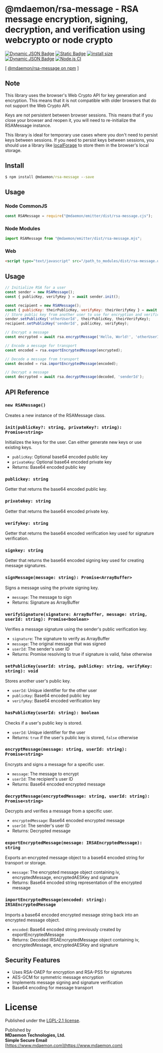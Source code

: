# @mdaemon/rsa-message - RSA message encryption, signing, decryption, and verification using webcrypto or node crypto
[![Dynamic JSON Badge](https://img.shields.io/badge/dynamic/json?url=https%3A%2F%2Fraw.githubusercontent.com%2Fmdaemon-technologies%2Frsa-message%2Fmain%2Fpackage.json&query=%24.version&prefix=v&label=npm&color=blue)](https://www.npmjs.com/package/@mdaemon/rsa-message) [![Static Badge](https://img.shields.io/badge/node-v18%2B-blue?style=flat&label=node&color=blue)](https://nodejs.org) [![install size](https://packagephobia.com/badge?p=@mdaemon/rsa-message)](https://packagephobia.com/result?p=@mdaemon/rsa-message) [![Dynamic JSON Badge](https://img.shields.io/badge/dynamic/json?url=https%3A%2F%2Fraw.githubusercontent.com%2Fmdaemon-technologies%2Frsa-message%2Fmain%2Fpackage.json&query=%24.license&prefix=v&label=license&color=green)](https://github.com/mdaemon-technologies/rsa-message/blob/main/LICENSE) [![Node.js CI](https://github.com/mdaemon-technologies/rsa-message/actions/workflows/node.js.yml/badge.svg)](https://github.com/mdaemon-technologies/rsa-message/actions/workflows/node.js.yml)

[ [@mdaemon/rsa-message on npm](https://www.npmjs.com/package/@mdaemon/rsa-message "npm") ]

## Note
This library uses the browser's Web Crypto API for key generation and encryption. This means that it is not compatible with older browsers that do not support the Web Crypto API. 

Keys are not persistent between browser sessions. This means that if you close your browser and reopen it, you will need to re-initialize the RSAMessage instance.

This library is ideal for temporary use cases where you don't need to persist keys between sessions. If you need to persist keys between sessions, you should use a library like [localForage](https://localforage.github.io/localForage/) to store them in the browser's local storage.

## Install

```cmd
$ npm install @mdaemon/rsa-message --save
```

## Usage

### Node CommonJS
```js
const RSAMessage = require("@mdaemon/emitter/dist/rsa-message.cjs");
```

### Node Modules
```js
import RSAMessage from "@mdaemon/emitter/dist/rsa-message.mjs";
```

### Web
```html
<script type="text/javascript" src="/path_to_modules/dist/rsa-message.umd.js">
```


## Usage

```js
// Initialize RSA for a user
const sender = new RSAMessage();
const { publicKey, verifyKey } = await sender.init();

const recipient = new RSAMessage();
const { publicKey: theirPublicKey, verifyKey: theirVerifyKey } = await recipient.init();
// Store public key from another user to use for encryption and verification
sender.setPublicKey('otherUserId', theirPublicKey, theirVerifyKey);
recipient.setPublicKey('senderId', publicKey, verifyKey);

// Encrypt a message
const encrypted = await rsa.encryptMessage('Hello, World!', 'otherUserId');

// Encode a message for transport
const encoded = rsa.exportEncryptedMessage(encrypted);

// Decode a message from transport
const decoded = rsa.importEncryptedMessage(encoded);

// Decrypt a message
const decrypted = await rsa.decryptMessage(decoded, 'senderId');
```

## API Reference

### `new RSAMessage()`
Creates a new instance of the RSAMessage class.

### `init(publicKey?: string, privateKey?: string): Promise<string>`
Initializes the keys for the user. Can either generate new keys or use existing keys.
- `publicKey`: Optional base64 encoded public key
- `privateKey`: Optional base64 encoded private key
- Returns: Base64 encoded public key

### `publickey: string`
Getter that returns the base64 encoded public key.

### `privatekey: string`
Getter that returns the base64 encoded private key.

### `verifykey: string`
Getter that returns the base64 encoded verification key used for signature verification.

### `signkey: string`
Getter that returns the base64 encoded signing key used for creating message signatures.

### `signMessage(message: string): Promise<ArrayBuffer>`
Signs a message using the private signing key.
- `message`: The message to sign
- Returns: Signature as ArrayBuffer

### `verifySignature(signature: ArrayBuffer, message: string, userId: string): Promise<boolean>`
Verifies a message signature using the sender's public verification key.
- `signature`: The signature to verify as ArrayBuffer
- `message`: The original message that was signed
- `userId`: The sender's user ID
- Returns: Promise resolving to true if signature is valid, false otherwise

### `setPublicKey(userId: string, publicKey: string, verifyKey: string): void`
Stores another user's public key.
- `userId`: Unique identifier for the other user
- `publicKey`: Base64 encoded public key
- `verifyKey`: Base64 encoded verification key

### `hasPublicKey(userId: string): boolean`
Checks if a user's public key is stored.
- `userId`: Unique identifier for the user
- Returns: `true` if the user's public key is stored, `false` otherwise

### `encryptMessage(message: string, userId: string): Promise<string>`
Encrypts and signs a message for a specific user.
- `message`: The message to encrypt
- `userId`: The recipient's user ID
- Returns: Base64 encoded encrypted message

### `decryptMessage(encryptedMessage: string, userId: string): Promise<string>`
Decrypts and verifies a message from a specific user.
- `encryptedMessage`: Base64 encoded encrypted message
- `userId`: The sender's user ID
- Returns: Decrypted message

### `exportEncryptedMessage(message: IRSAEncryptedMessage): string`
Exports an encrypted message object to a base64 encoded string for transport or storage.
- `message`: The encrypted message object containing iv, encryptedMessage, encryptedAESKey and signature
- Returns: Base64 encoded string representation of the encrypted message

### `importEncryptedMessage(encoded: string): IRSAEncryptedMessage`
Imports a base64 encoded encrypted message string back into an encrypted message object.
- `encoded`: Base64 encoded string previously created by exportEncryptedMessage
- Returns: Decoded IRSAEncryptedMessage object containing iv, encryptedMessage, encryptedAESKey and signature

## Security Features
- Uses RSA-OAEP for encryption and RSA-PSS for signatures
- AES-GCM for symmetric message encryption
- Implements message signing and signature verification
- Base64 encoding for message transport

# License #

Published under the [LGPL-2.1 license](https://github.com/mdaemon-technologies/rsa-message/blob/main/LICENSE "LGPL-2.1 License").

Published by<br/> 
<b>MDaemon Technologies, Ltd.<br/>
Simple Secure Email</b><br/>
[https://www.mdaemon.com](https://www.mdaemon.com)